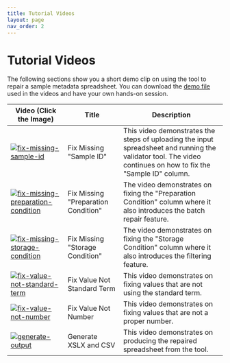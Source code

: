 ```yaml
---
title: Tutorial Videos
layout: page
nav_order: 2
---
```


# Tutorial Videos

The following sections show you a short demo clip on using the tool to repair a sample metadata spreadsheet. You can download the [demo file](https://drive.google.com/drive/folders/1kJAvgbEmmep3UKA9KFGg3915_FnMk8vg?usp=sharing) used in the videos and have your own hands-on session.

| Video (Click the Image) | Title| Description |
| ---------- | ----- | ------ |
| [![fix-missing-sample-id](https://img.youtube.com/vi/LnaEkNhoQdc/0.jpg)](https://www.youtube.com/watch?v=LnaEkNhoQdc) | Fix Missing "Sample ID" | This video demonstrates the steps of uploading the input spreadsheet and running the validator tool. The video continues on how to fix the "Sample ID" column. |
| [![fix-missing-preparation-condition](https://img.youtube.com/vi/2DR7Xa7MU7E/0.jpg)](https://www.youtube.com/watch?v=2DR7Xa7MU7E) | Fix Missing "Preparation Condition" | The video demonstrates on fixing the "Preparation Condition" column where it also introduces the batch repair feature. |
| [![fix-missing-storage-condition](https://img.youtube.com/vi/w-QcJakfBA0/0.jpg)](https://www.youtube.com/watch?v=w-QcJakfBA0) | Fix Missing "Storage Condition" | The video demonstrates on fixing the "Storage Condition" column where it also introduces the filtering feature. |
| [![fix-value-not-standard-term](https://img.youtube.com/vi/8QSKmvf-NKA/0.jpg)](https://www.youtube.com/watch?v=8QSKmvf-NKA) | Fix Value Not Standard Term | This video demonstrates on fixing values that are not using the standard term. |
| [![fix-value-not-number](https://img.youtube.com/vi/LeMY5cW5IwU/0.jpg)](https://www.youtube.com/watch?v=LeMY5cW5IwU) | Fix Value Not Number| This video demonstrates on fixing values that are not a proper number. |
| [![generate-output](https://img.youtube.com/vi/Tx53MoQSWXw/0.jpg)](https://www.youtube.com/watch?v=Tx53MoQSWXw) | Generate XSLX and CSV | This video demonstrates on producing the repaired spreadsheet from the tool. |
